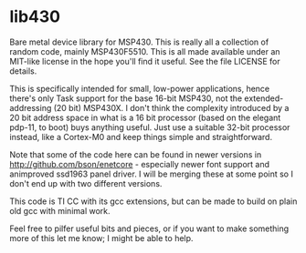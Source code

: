 # lib430

Bare metal device library for MSP430.  This is really all a collection
of random code, mainly MSP430F5510.  This is all made available under
an MIT-like license in the hope you'll find it useful.  See the file
LICENSE for details.

This is specifically intended for small, low-power applications, hence
there's only Task support for the base 16-bit MSP430, not the
extended-addressing (20 bit) MSP430X.  I don't think the complexity
introduced by a 20 bit address space in what is a 16 bit processor
(based on the elegant pdp-11, to boot) buys anything useful.  Just use
a suitable 32-bit processor instead, like a Cortex-M0 and keep things
simple and straightforward.

Note that some of the code here can be found in newer versions in
http://github.com/bson/enetcore - especially newer font support and
animproved ssd1963 panel driver.  I will be merging these at some
point so I don't end up with two different versions.

This code is TI CC with its gcc extensions, but can be made to build
on plain old gcc with minimal work.

Feel free to pilfer useful bits and pieces, or if you want to make
something more of this let me know; I might be able to help.
